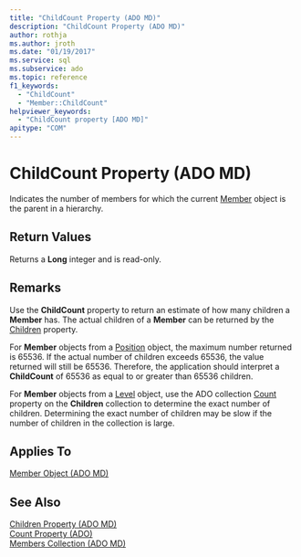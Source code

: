 ```yaml
---
title: "ChildCount Property (ADO MD)"
description: "ChildCount Property (ADO MD)"
author: rothja
ms.author: jroth
ms.date: "01/19/2017"
ms.service: sql
ms.subservice: ado
ms.topic: reference
f1_keywords:
  - "ChildCount"
  - "Member::ChildCount"
helpviewer_keywords:
  - "ChildCount property [ADO MD]"
apitype: "COM"
---
```

# ChildCount Property (ADO MD)
Indicates the number of members for which the current [Member](./member-object-ado-md.md) object is the parent in a hierarchy.  
  
## Return Values  
 Returns a **Long** integer and is read-only.  
  
## Remarks  
 Use the **ChildCount** property to return an estimate of how many children a **Member** has. The actual children of a **Member** can be returned by the [Children](./children-property-ado-md.md) property.  
  
 For **Member** objects from a [Position](./position-object-ado-md.md) object, the maximum number returned is 65536. If the actual number of children exceeds 65536, the value returned will still be 65536. Therefore, the application should interpret a **ChildCount** of 65536 as equal to or greater than 65536 children.  
  
 For **Member** objects from a [Level](./level-object-ado-md.md) object, use the ADO collection [Count](../ado-api/count-property-ado.md) property on the **Children** collection to determine the exact number of children. Determining the exact number of children may be slow if the number of children in the collection is large.  
  
## Applies To  
 [Member Object (ADO MD)](./member-object-ado-md.md)  
  
## See Also  
 [Children Property (ADO MD)](./children-property-ado-md.md)   
 [Count Property (ADO)](../ado-api/count-property-ado.md)   
 [Members Collection (ADO MD)](./members-collection-ado-md.md)